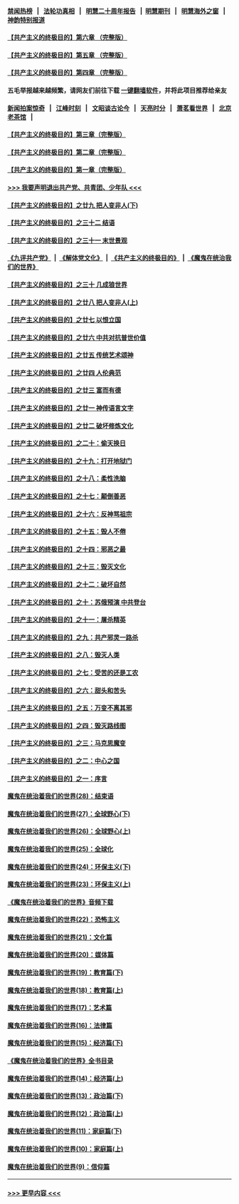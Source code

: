 #### [禁闻热榜](热点新闻.md?=0)  &nbsp;&nbsp;|&nbsp;&nbsp; [法轮功真相](https://github.com/gfw-breaker/truth/blob/master/README.md?=0) &nbsp;&nbsp;|&nbsp;&nbsp; [明慧二十周年报告](https://github.com/gfw-breaker/mh-reports/blob/master/README.md?=0) &nbsp;&nbsp;|&nbsp;&nbsp;[明慧期刊](https://github.com/gfw-breaker/mh-qikan) &nbsp;&nbsp;|&nbsp;&nbsp; [明慧海外之窗](https://github.com/gfw-breaker/mh-news/blob/master/README.md?=0) &nbsp;&nbsp;|&nbsp;&nbsp; [神韵特别报道](https://github.com/gfw-breaker/mh-news/blob/master/shenyun.md?=0)
#### [【共产主义的终极目的】第六章 （完整版）](../pages/nsc422/n11428913.md?t=02261602) 
#### [【共产主义的终极目的】第五章 （完整版）](../pages/nsc422/n11428912.md?t=02261602) 
#### [【共产主义的终极目的】第四章 （完整版）](../pages/nsc422/n11428907.md?t=02261602) 
#### 五毛举报越来越频繁，请网友们前往下载 [一键翻墙软件](https://github.com/gfw-breaker/ssr-accounts)，并将此项目推荐给亲友
#### [新闻拍案惊奇](https://github.com/gfw-breaker/banned-news/blob/master/pages/link4.md) &nbsp;&nbsp;|&nbsp;&nbsp; [江峰时刻](https://github.com/gfw-breaker/banned-news/blob/master/pages/link4.md) &nbsp;&nbsp;|&nbsp;&nbsp; [文昭谈古论今](https://github.com/gfw-breaker/banned-news/blob/master/pages/link4.md) &nbsp;&nbsp;|&nbsp;&nbsp; [天亮时分](https://github.com/gfw-breaker/banned-news/blob/master/pages/link4.md) &nbsp;&nbsp;|&nbsp;&nbsp; [萧茗看世界](https://github.com/gfw-breaker/banned-news/blob/master/pages/link4.md) &nbsp;&nbsp;|&nbsp;&nbsp; [北京老茶馆](https://github.com/gfw-breaker/banned-news/blob/master/pages/link4.md) &nbsp;&nbsp;|&nbsp;&nbsp; 
#### [【共产主义的终极目的】第三章（完整版）](../pages/nsc422/n11428848.md?t=02261602) 
#### [【共产主义的终极目的】第二章（完整版）](../pages/nsc422/n11428831.md?t=02261602) 
#### [【共产主义的终极目的】第一章（完整版）](../pages/nsc422/n11417651.md?t=02261602) 
#### [>>> 我要声明退出共产党、共青团、少年队 <<<](https://github.com/begood0513/goodnews/blob/master/quit/letter.md) 
#### [【共产主义的终极目的】之廿九 把人变非人(下)](../pages/nsc422/n11344140.md?t=02261602) 
#### [【共产主义的终极目的】之三十二 结语](../pages/nsc422/n11360535.md?t=02261602) 
#### [【共产主义的终极目的】之三十一 末世景观](../pages/nsc422/n11351129.md?t=02261602) 
#### [《九评共产党》](https://github.com/begood0513/9ping.md/blob/master/README.md) &nbsp;|&nbsp; [《解体党文化》](../../../../jtdwh.md/blob/master/README.md)  &nbsp;|&nbsp; [《共产主义的终极目的》](../../../../gczydzjmd.md/blob/master/README.md) &nbsp;|&nbsp; [《魔鬼在统治我们的世界》](../../../../mgztzwmdsj.md/blob/master/README.md) 
#### [【共产主义的终极目的】之三十 几成狼世界](../pages/nsc422/n11348280.md?t=02261602) 
#### [【共产主义的终极目的】之廿八 把人变非人(上)](../pages/nsc422/n11340492.md?t=02261602) 
#### [【共产主义的终极目的】之廿七 以恨立国](../pages/nsc422/n11336944.md?t=02261602) 
#### [【共产主义的终极目的】之廿六 中共对抗普世价值](../pages/nsc422/n11324785.md?t=02261602) 
#### [【共产主义的终极目的】之廿五 传统艺术颂神](../pages/nsc422/n11296396.md?t=02261602) 
#### [【共产主义的终极目的】之廿四 人伦典范](../pages/nsc422/n11296397.md?t=02261602) 
#### [【共产主义的终极目的】之廿三 富而有德](../pages/nsc422/n11283598.md?t=02261602) 
#### [【共产主义的终极目的】之廿一 神传语言文字](../pages/nsc422/n11263265.md?t=02261602) 
#### [【共产主义的终极目的】之廿二 破坏修炼文化](../pages/nsc422/n11245728.md?t=02261602) 
#### [【共产主义的终极目的】之二十：偷天换日](../pages/nsc422/n11238846.md?t=02261602) 
#### [【共产主义的终极目的】之十九：打开地狱门](../pages/nsc422/n11206376.md?t=02261602) 
#### [【共产主义的终极目的】之十八：柔性洗脑](../pages/nsc422/n11199994.md?t=02261602) 
#### [【共产主义的终极目的】之十七：颠倒善恶](../pages/nsc422/n11179782.md?t=02261602) 
#### [【共产主义的终极目的】之十六：反神骂祖宗](../pages/nsc422/n11166798.md?t=02261602) 
#### [【共产主义的终极目的】之十五：毁人不倦](../pages/nsc422/n11166792.md?t=02261602) 
#### [【共产主义的终极目的】之十四：邪恶之最](../pages/nsc422/n11150249.md?t=02261602) 
#### [【共产主义的终极目的】之十三：毁灭文化](../pages/nsc422/n11135227.md?t=02261602) 
#### [【共产主义的终极目的】之十二：破坏自然](../pages/nsc422/n11135214.md?t=02261602) 
#### [【共产主义的终极目的】之十：苏俄预演 中共登台](../pages/nsc422/n11118424.md?t=02261602) 
#### [【共产主义的终极目的】之十一：屠杀精英](../pages/nsc422/n11118442.md?t=02261602) 
#### [【共产主义的终极目的】之九：共产邪灵一路杀](../pages/nsc422/n11114139.md?t=02261602) 
#### [【共产主义的终极目的】之八：毁灭人类](../pages/nsc422/n11108503.md?t=02261602) 
#### [【共产主义的终极目的】之七：受苦的还是工农](../pages/nsc422/n11101809.md?t=02261602) 
#### [【共产主义的终极目的】之六：甜头和苦头](../pages/nsc422/n11096971.md?t=02261602) 
#### [【共产主义的终极目的】之五：万变不离其邪](../pages/nsc422/n11091285.md?t=02261602) 
#### [【共产主义的终极目的】之四：毁灭路线图](../pages/nsc422/n11086284.md?t=02261602) 
#### [【共产主义的终极目的】之三：马克思魔变](../pages/nsc422/n11061941.md?t=02261602) 
#### [【共产主义的终极目的】之二：中心之国](../pages/nsc422/n11047728.md?t=02261602) 
#### [【共产主义的终极目的】之一：序言](../pages/nsc422/n11086077.md?t=02261602) 
#### [魔鬼在统治着我们的世界(28)：结束语](../pages/nsc422/n10936246.md?t=02261602) 
#### [魔鬼在统治着我们的世界(27)：全球野心(下)](../pages/nsc422/n10928319.md?t=02261602) 
#### [魔鬼在统治着我们的世界(26)：全球野心(上)](../pages/nsc422/n10900318.md?t=02261602) 
#### [魔鬼在统治着我们的世界(25)：全球化](../pages/nsc422/n10788205.md?t=02261602) 
#### [魔鬼在统治着我们的世界(24)：环保主义(下)](../pages/nsc422/n10695307.md?t=02261602) 
#### [魔鬼在统治着我们的世界(23)：环保主义(上)](../pages/nsc422/n10688613.md?t=02261602) 
#### [《魔鬼在统治着我们的世界》音频下载](../pages/nsc422/n10635553.md?t=02261602) 
#### [魔鬼在统治着我们的世界(22)：恐怖主义](../pages/nsc422/n10614727.md?t=02261602) 
#### [魔鬼在统治着我们的世界(21)：文化篇](../pages/nsc422/n10597706.md?t=02261602) 
#### [魔鬼在统治着我们的世界(20)：媒体篇](../pages/nsc422/n10586579.md?t=02261602) 
#### [魔鬼在统治着我们的世界(19)：教育篇(下)](../pages/nsc422/n10564808.md?t=02261602) 
#### [魔鬼在统治着我们的世界(18)：教育篇(上)](../pages/nsc422/n10526970.md?t=02261602) 
#### [魔鬼在统治着我们的世界(17)：艺术篇](../pages/nsc422/n10499093.md?t=02261602) 
#### [魔鬼在统治着我们的世界(16)：法律篇](../pages/nsc422/n10485969.md?t=02261602) 
#### [魔鬼在统治着我们的世界(15)：经济篇(下)](../pages/nsc422/n10469975.md?t=02261602) 
#### [《魔鬼在统治着我们的世界》全书目录](../pages/nsc422/n10464261.md?t=02261602) 
#### [魔鬼在统治着我们的世界(14)：经济篇(上)](../pages/nsc422/n10457370.md?t=02261602) 
#### [魔鬼在统治着我们的世界(13)：政治篇(下)](../pages/nsc422/n10448270.md?t=02261602) 
#### [魔鬼在统治着我们的世界(12)：政治篇(上)](../pages/nsc422/n10444576.md?t=02261602) 
#### [魔鬼在统治着我们的世界(11)：家庭篇(下)](../pages/nsc422/n10440961.md?t=02261602) 
#### [魔鬼在统治着我们的世界(10)：家庭篇(上)](../pages/nsc422/n10435448.md?t=02261602) 
#### [魔鬼在统治着我们的世界(9)：信仰篇](../pages/nsc422/n10432159.md?t=02261602) 

----
#### [ >>> 更早内容 <<< ](../indexes/nsc422-earlier.md)
